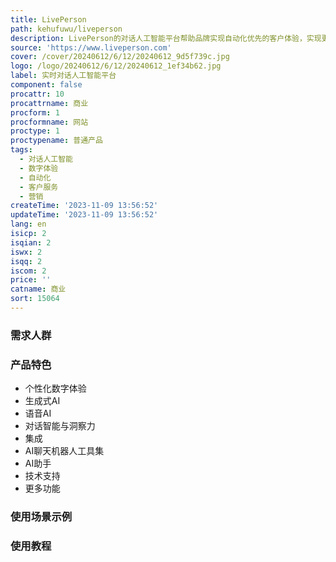 ```yaml
---
title: LivePerson
path: kehufuwu/liveperson
description: LivePerson的对话人工智能平台帮助品牌实现自动化优先的客户体验，实现更好的规模、参与度和结果。
source: 'https://www.liveperson.com'
cover: /cover/20240612/6/12/20240612_9d5f739c.jpg
logo: /logo/20240612/6/12/20240612_1ef34b62.jpg
label: 实时对话人工智能平台
component: false
procattr: 10
procattrname: 商业
procform: 1
procformname: 网站
proctype: 1
proctypename: 普通产品
tags:
  - 对话人工智能
  - 数字体验
  - 自动化
  - 客户服务
  - 营销
createTime: '2023-11-09 13:56:52'
updateTime: '2023-11-09 13:56:52'
lang: en
isicp: 2
isqian: 2
iswx: 2
isqq: 2
iscom: 2
price: ''
catname: 商业
sort: 15064
---
```




### 需求人群


### 产品特色
- 个性化数字体验
- 生成式AI
- 语音AI
- 对话智能与洞察力
- 集成
- AI聊天机器人工具集
- AI助手
- 技术支持
- 更多功能

### 使用场景示例


### 使用教程


  
